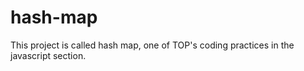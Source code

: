 # hash-map
This project is called hash map, one of TOP's coding practices in the javascript section.
